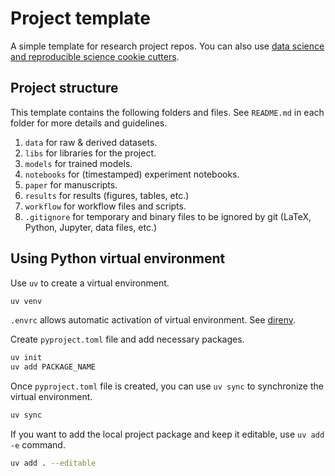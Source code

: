# Project template

A simple template for research project repos. You can also use [data science and reproducible science cookie cutters](https://github.com/audreyr/cookiecutter#data-science).

## Project structure

This template contains the following folders and files. See `README.md` in each folder for more details and guidelines.

1. `data` for raw & derived datasets.
1. `libs` for libraries for the project.
1. `models` for trained models.
1. `notebooks` for (timestamped) experiment notebooks.
1. `paper` for manuscripts.
1. `results` for results (figures, tables, etc.)
1. `workflow` for workflow files and scripts.
1. `.gitignore` for temporary and binary files to be ignored by git (LaTeX, Python, Jupyter, data files, etc.)

## Using Python virtual environment

Use `uv` to create a virtual environment.

```sh
uv venv
```

`.envrc` allows automatic activation of virtual environment. See [direnv](https://yyahn.com/wiki/Software/direnv/).

Create `pyproject.toml` file and add necessary packages.

```sh
uv init
uv add PACKAGE_NAME
```

Once `pyproject.toml` file is created, you can use `uv sync` to synchronize the virtual environment.

```sh
uv sync
```

If you want to add the local project package and keep it editable, use `uv add -e` command.

```sh
uv add . --editable
```
